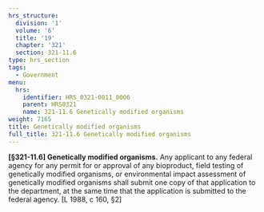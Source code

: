 ```yaml
---
hrs_structure:
  division: '1'
  volume: '6'
  title: '19'
  chapter: '321'
  section: 321-11.6
type: hrs_section
tags:
  - Government
menu:
  hrs:
    identifier: HRS_0321-0011_0006
    parent: HRS0321
    name: 321-11.6 Genetically modified organisms
weight: 7165
title: Genetically modified organisms
full_title: 321-11.6 Genetically modified organisms
---
```

**[§321-11.6] Genetically modified organisms.** Any applicant to any federal agency for any permit for or approval of any bioproduct, field testing of genetically modified organisms, or environmental impact assessment of genetically modified organisms shall submit one copy of that application to the department, at the same time that the application is submitted to the federal agency. [L 1988, c 160, §2]